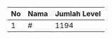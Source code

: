 | No | Nama            | Jumlah Level |
|----|-----------------|--------------|
| 1  | #    |    1194        |

